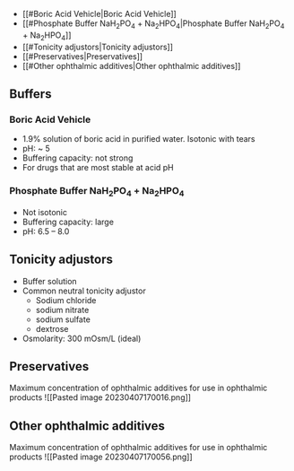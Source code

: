 - [[#Boric Acid Vehicle|Boric Acid Vehicle]]
- [[#Phosphate Buffer NaH<sub>2</sub>PO<sub>4</sub> + Na<sub>2</sub>HPO<sub>4</sub>|Phosphate Buffer NaH<sub>2</sub>PO<sub>4</sub> + Na<sub>2</sub>HPO<sub>4</sub>]]
- [[#Tonicity adjustors|Tonicity adjustors]]
- [[#Preservatives|Preservatives]]
- [[#Other ophthalmic additives|Other ophthalmic additives]]

## Buffers
### Boric Acid Vehicle 
- 1.9% solution of boric acid in purified water. Isotonic with tears 
- pH: ~ 5 
- Buffering capacity: not strong 
- For drugs that are most stable at acid pH
### Phosphate Buffer NaH<sub>2</sub>PO<sub>4</sub> + Na<sub>2</sub>HPO<sub>4</sub>
- Not isotonic 
- Buffering capacity: large 
- pH: 6.5 – 8.0
## Tonicity adjustors
- Buffer solution 
- Common neutral tonicity adjustor 
	- Sodium chloride
	- sodium nitrate
	- sodium sulfate
	- dextrose 
- Osmolarity: 300 mOsm/L (ideal)
## Preservatives
Maximum concentration of ophthalmic additives for use in ophthalmic products
![[Pasted image 20230407170016.png]]
## Other ophthalmic additives
Maximum concentration of ophthalmic additives for use in ophthalmic products
![[Pasted image 20230407170056.png]]